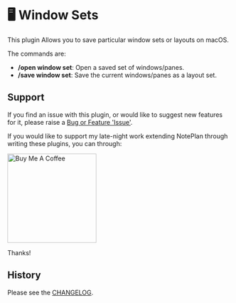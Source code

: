 # 🖥️ Window Sets
This plugin Allows you to save particular window sets or layouts on macOS.

The commands are:
- **/open window set**: Open a saved set of windows/panes.
- **/save window set**: Save the current windows/panes as a layout set.

<!-- ## Configuration
Click the gear button on the 'Journalling' line in the Plugin Preferences panel, and fill in the settings accordingly. Defaults are given for each one, to give you some ideas. -->

## Support
If you find an issue with this plugin, or would like to suggest new features for it, please raise a [Bug or Feature 'Issue'](https://github.com/NotePlan/plugins/issues).

If you would like to support my late-night work extending NotePlan through writing these plugins, you can through:

[<img width="200px" alt="Buy Me A Coffee" src="https://www.buymeacoffee.com/assets/img/guidelines/download-assets-sm-2.svg">](https://www.buymeacoffee.com/revjgc)

Thanks!

## History
Please see the [CHANGELOG](CHANGELOG.md).
